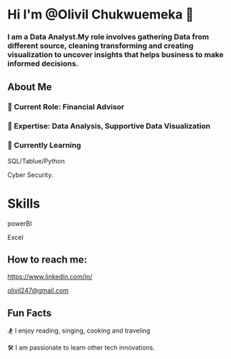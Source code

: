 #  Hi I'm @Olivil Chukwuemeka 👋


### I am a Data Analyst.My role involves gathering Data from different source, cleaning transforming and creating visualization to uncover insights that helps business to make informed decisions.

## About Me


### 💼 Current Role: Financial Advisor


###  🔨 Expertise: Data Analysis, Supportive Data Visualization



###  🌻 Currently Learning

SQL/Tablue/Python

Cyber Security.



# Skills

powerBI

Excel



## How to reach me:

https://www.linkedin.com/in/

olivil247@gmail.com


## Fun Facts
🏂 I enjoy reading, singing, cooking and traveling

🛠️ I am passionate to learn other tech innovations.

<!---
olivilchukwuemeka/olivilchukwuemeka is a ✨ special ✨ repository because its `README.md` (this file) appears on your GitHub profile.
You can click the Preview link to take a look at your changes.
--->

